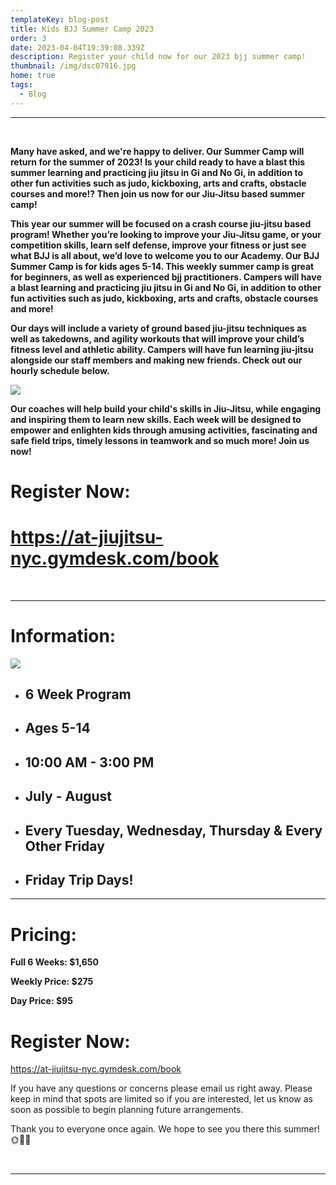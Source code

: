 ```yaml
---
templateKey: blog-post
title: Kids BJJ Summer Camp 2023
order: 3
date: 2023-04-04T19:39:08.339Z
description: Register your child now for our 2023 bjj summer camp!
thumbnail: /img/dsc07916.jpg
home: true
tags:
  - Blog
---
```

- - -

<br>

**Many have asked, and we're happy to deliver. Our Summer Camp will return for the summer of 2023! Is your child ready to have a blast this summer learning and practicing jiu jitsu in Gi and No Gi, in addition to other fun activities such as judo, kickboxing, arts and crafts, obstacle courses and more!? Then join us now for our Jiu-Jitsu based summer camp!** 

**This year our summer will be focused on a crash course jiu-jitsu based program! Whether you’re looking to improve your Jiu-Jitsu game, or your competition skills, learn self defense, improve your fitness or just see what BJJ is all about, we’d love to welcome you to our Academy. Our BJJ Summer Camp is for kids ages 5-14. This weekly summer camp is great for beginners, as well as experienced bjj practitioners. Campers will have a blast learning and practicing jiu jitsu in Gi and No Gi, in addition to other fun activities such as judo, kickboxing, arts and crafts, obstacle courses and more!**

**Our days will include a variety of ground based jiu-jitsu techniques as well as takedowns, and agility workouts that will improve your child’s fitness level and athletic ability. Campers will have fun learning jiu-jitsu alongside our staff members and making new friends. Check out our hourly schedule below.**

![](/img/summer-camp-schedule-.jpg)

**Our coaches will help build your child's skills in Jiu-Jitsu, while engaging and inspiring them to learn new skills. Each week will be designed to empower and enlighten kids through amusing activities, fascinating and safe field trips, timely lessons in teamwork and so much more! Join us now!**

# **Register Now:**

# <https://at-jiujitsu-nyc.gymdesk.com/book>

<br>

- - -

# Information:

![](/img/adult-poster-jan-2021.jpg)

* ## **6 Week Program**
* ## **Ages 5-14**
* ## **10:00 AM - 3:00 PM**
* ## **July - August**
* ## **Every Tuesday, Wednesday, Thursday & Every Other Friday**
* ## Friday Trip Days!

- - -

# Pricing:

**Full 6 Weeks: $1,650**

**Weekly Price: $275**

**Day Price: $95**

# Register Now:

<https://at-jiujitsu-nyc.gymdesk.com/book>

If you have any questions or concerns please email us right away. Please keep in mind that spots are limited so if you are interested, let us know as soon as possible to begin planning future arrangements.

Thank you to everyone once again. We hope to see you there this summer!🌞🌈🌺

<br>

- - -
